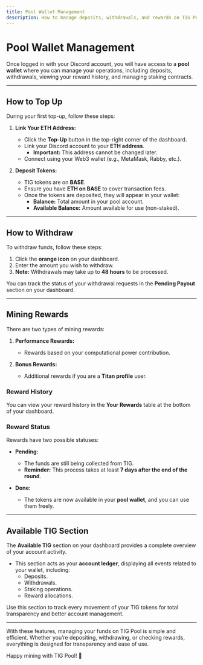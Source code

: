 ```yaml
---
title: Pool Wallet Management  
description: How to manage deposits, withdrawals, and rewards on TIG Pool.  
---
```


# Pool Wallet Management  

Once logged in with your Discord account, you will have access to a **pool wallet** where you can manage your operations, including deposits, withdrawals, viewing your reward history, and managing staking contracts.  

---

## How to Top Up  

During your first top-up, follow these steps:  

1. **Link Your ETH Address:**  
   - Click the **Top-Up** button in the top-right corner of the dashboard.  
   - Link your Discord account to your **ETH address**.  
     - **Important:** This address cannot be changed later.  
   - Connect using your Web3 wallet (e.g., MetaMask, Rabby, etc.).  

2. **Deposit Tokens:**  
   - TIG tokens are on **BASE**.  
   - Ensure you have **ETH on BASE** to cover transaction fees.  
   - Once the tokens are deposited, they will appear in your wallet:  
     - **Balance:** Total amount in your pool account.  
     - **Available Balance:** Amount available for use (non-staked).  

---

## How to Withdraw  

To withdraw funds, follow these steps:  

1. Click the **orange icon** on your dashboard.  
2. Enter the amount you wish to withdraw.  
3. **Note:** Withdrawals may take up to **48 hours** to be processed.  

You can track the status of your withdrawal requests in the **Pending Payout** section on your dashboard.  

---

## Mining Rewards  

There are two types of mining rewards:  

1. **Performance Rewards:**  
   - Rewards based on your computational power contribution.  

2. **Bonus Rewards:**  
   - Additional rewards if you are a **Titan profile** user.  

### Reward History  

You can view your reward history in the **Your Rewards** table at the bottom of your dashboard.  

### Reward Status  

Rewards have two possible statuses:  

- **Pending:**  
  - The funds are still being collected from TIG.  
  - **Reminder:** This process takes at least **7 days after the end of the round**.  

- **Done:**  
  - The tokens are now available in your **pool wallet**, and you can use them freely.  

---

## Available TIG Section  

The **Available TIG** section on your dashboard provides a complete overview of your account activity.  
- This section acts as your **account ledger**, displaying all events related to your wallet, including:  
  - Deposits.  
  - Withdrawals.  
  - Staking operations.  
  - Reward allocations.  

Use this section to track every movement of your TIG tokens for total transparency and better account management.  

---

With these features, managing your funds on TIG Pool is simple and efficient. Whether you’re depositing, withdrawing, or checking rewards, everything is designed for transparency and ease of use.  

Happy mining with TIG Pool! 🚀  
